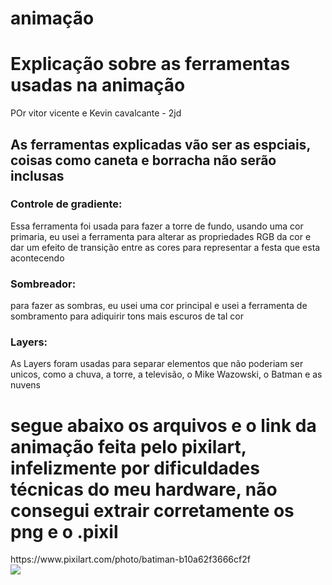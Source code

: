 # animação
<div>
<h1> Explicação sobre as ferramentas usadas na animação </h1>
</div>
<div>
  POr vitor vicente e Kevin cavalcante - 2jd
</div>

<h2>
  <div>
    As ferramentas explicadas vão ser as espciais, coisas como caneta e borracha não serão inclusas
  </div>
</h2>
                
<h3>
  <div>
  Controle de gradiente:
  </div>
</h3>
<div>
  Essa ferramenta foi usada para fazer a torre de fundo, usando uma cor primaria, eu usei a ferramenta para alterar as propriedades RGB da cor e dar um efeito de transição entre as cores para representar a festa que esta acontecendo
</div>
<div>
  <h3> Sombreador: </h3>
</div>
<div>
  para fazer as sombras, eu usei uma cor principal e usei a ferramenta de sombramento para adiquirir tons mais escuros de tal cor
</div>
<div>
  <h3>
    Layers:
  </h3>
</div>
<div>
  As Layers foram usadas para separar elementos que não poderiam ser unicos, como a chuva, a torre, a televisão, o Mike Wazowski, o Batman e as nuvens
</div>
<div>
  <h1>
    segue abaixo os arquivos e o link da animação feita pelo pixilart, infelizmente por dificuldades técnicas do meu hardware, não consegui extrair corretamente os png e o .pixil
  </h1>
</div>
<https://www.pixilart.com/photo/batiman-b10a62f3666cf2f>
<div>
  https://www.pixilart.com/photo/batiman-b10a62f3666cf2f
</div>
  <img src="/img/arquivo.gif">
</div>
